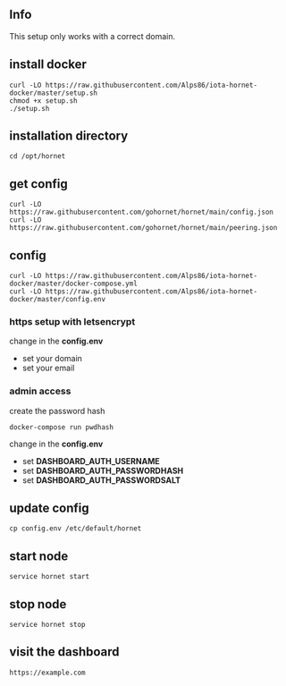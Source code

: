 ## Info
This setup only works with a correct domain.

## install docker
```console
curl -LO https://raw.githubusercontent.com/Alps86/iota-hornet-docker/master/setup.sh
chmod +x setup.sh
./setup.sh
```

## installation directory
```console
cd /opt/hornet
```

## get config
```console
curl -LO https://raw.githubusercontent.com/gohornet/hornet/main/config.json
curl -LO https://raw.githubusercontent.com/gohornet/hornet/main/peering.json
```

## config
```console
curl -LO https://raw.githubusercontent.com/Alps86/iota-hornet-docker/master/docker-compose.yml
curl -LO https://raw.githubusercontent.com/Alps86/iota-hornet-docker/master/config.env
```

### https setup with letsencrypt
change in the **config.env**
* set your domain
* set your email

### admin access
create the password hash
```console
docker-compose run pwdhash
```

change in the **config.env**
* set **DASHBOARD_AUTH_USERNAME**
* set **DASHBOARD_AUTH_PASSWORDHASH**
* set **DASHBOARD_AUTH_PASSWORDSALT**

## update config
```console
cp config.env /etc/default/hornet
```

## start node
```console
service hornet start
```

## stop node
```console
service hornet stop
```

## visit the dashboard
```console
https://example.com
```
